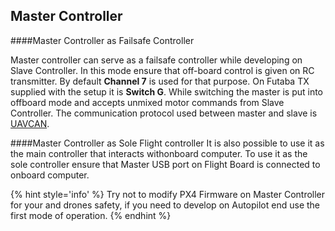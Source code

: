 ## Master Controller


####Master Controller as Failsafe Controller

Master controller can serve as a failsafe controller while developing on Slave Controller. In this mode ensure that off-board control is given on RC transmitter. By default **Channel 7** is used for that purpose. On Futaba TX supplied with the setup it is **Switch G**.
While switching the master is put into offboard mode and accepts unmixed motor commands from Slave Controller. The communication protocol used between master and slave is [UAVCAN](http://uavcan.org/).


####Master Controller as Sole Flight controller
It is also possible to use it as the main controller that interacts withonboard computer. To use it as the sole controller ensure that Master USB port on Flight Board is connected to onboard computer.

{% hint style='info' %}
Try not to modify PX4 Firmware on Master Controller for your and drones safety, if you need to develop on Autopilot end use the first mode of operation.
{% endhint %}





